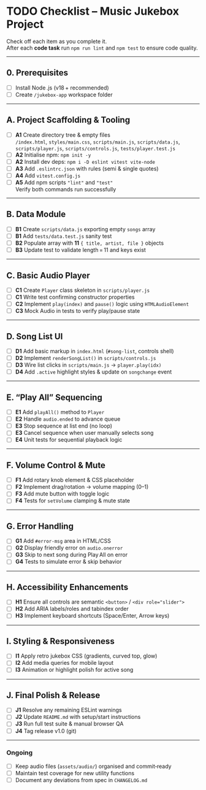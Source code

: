 
# TODO Checklist – Music Jukebox Project

Check off each item as you complete it.  
After each **code task** run `npm run lint` and `npm test` to ensure code quality.

---

## 0. Prerequisites
- [ ] Install Node .js (v18 + recommended)
- [ ] Create `/jukebox-app` workspace folder

---

## A. Project Scaffolding & Tooling
- [ ] **A1** Create directory tree & empty files  
  `/index.html`, `styles/main.css`, `scripts/main.js`, `scripts/data.js`, `scripts/player.js`, `scripts/controls.js`, `tests/player.test.js`
- [ ] **A2** Initialise npm: `npm init -y`
- [ ] **A2** Install dev deps: `npm i -D eslint vitest vite-node`
- [ ] **A3** Add `.eslintrc.json` with rules (semi & single quotes)
- [ ] **A4** Add `vitest.config.js`
- [ ] **A5** Add npm scripts `"lint"` and `"test"`  
  Verify both commands run successfully

---

## B. Data Module
- [ ] **B1** Create `scripts/data.js` exporting empty `songs` array
- [ ] **B1** Add `tests/data.test.js` sanity test
- [ ] **B2** Populate array with **11** `{ title, artist, file }` objects
- [ ] **B3** Update test to validate length = 11 and keys exist

---

## C. Basic Audio Player
- [ ] **C1** Create `Player` class skeleton in `scripts/player.js`
- [ ] **C1** Write test confirming constructor properties
- [ ] **C2** Implement `play(index)` and `pause()` logic using `HTMLAudioElement`
- [ ] **C3** Mock Audio in tests to verify play/pause state

---

## D. Song List UI
- [ ] **D1** Add basic markup in `index.html` (`#song-list`, controls shell)
- [ ] **D2** Implement `renderSongList()` in `scripts/controls.js`
- [ ] **D3** Wire list clicks in `scripts/main.js` → `player.play(idx)`
- [ ] **D4** Add `.active` highlight styles & update on `songchange` event

---

## E. “Play All” Sequencing
- [ ] **E1** Add `playAll()` method to `Player`
- [ ] **E2** Handle `audio.ended` to advance queue
- [ ] **E3** Stop sequence at list end (no loop)
- [ ] **E3** Cancel sequence when user manually selects song
- [ ] **E4** Unit tests for sequential playback logic

---

## F. Volume Control & Mute
- [ ] **F1** Add rotary knob element & CSS placeholder
- [ ] **F2** Implement drag/rotation → volume mapping (0–1)
- [ ] **F3** Add mute button with toggle logic
- [ ] **F4** Tests for `setVolume` clamping & mute state

---

## G. Error Handling
- [ ] **G1** Add `#error-msg` area in HTML/CSS
- [ ] **G2** Display friendly error on `audio.onerror`
- [ ] **G3** Skip to next song during Play All on error
- [ ] **G4** Tests to simulate error & skip behavior

---

## H. Accessibility Enhancements
- [ ] **H1** Ensure all controls are semantic `<button>` / `<div role="slider">`
- [ ] **H2** Add ARIA labels/roles and tabindex order
- [ ] **H3** Implement keyboard shortcuts (Space/Enter, Arrow keys)

---

## I. Styling & Responsiveness
- [ ] **I1** Apply retro jukebox CSS (gradients, curved top, glow)
- [ ] **I2** Add media queries for mobile layout
- [ ] **I3** Animation or highlight polish for active song

---

## J. Final Polish & Release
- [ ] **J1** Resolve any remaining ESLint warnings
- [ ] **J2** Update `README.md` with setup/start instructions
- [ ] **J3** Run full test suite & manual browser QA
- [ ] **J4** Tag release v1.0 (git)

---

### Ongoing
- [ ] Keep audio files (`assets/audio/`) organised and commit‑ready
- [ ] Maintain test coverage for new utility functions
- [ ] Document any deviations from spec in `CHANGELOG.md`
